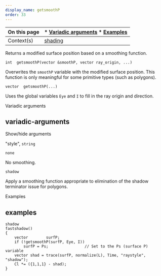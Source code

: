 ```yaml
---
display_name: getsmoothP
order: 33
---
```

| On this page | * [Variadic arguments](#variadic-arguments) * [Examples](#examples) |
| --- | --- |
| Context(s) | [shading](../contexts/shading.html) |
Returns a modified surface position based on a smoothing function.

`int  getsmoothP(vector &smoothP, vector ray_origin, ...)`

Overwrites the `smoothP` variable with the modified surface position.
This function is only meaningful for some primitive types (such as polygons).

`vector  getsmoothP(...)`

Uses the global variables `Eye` and `I` to fill in the ray origin and direction.

Variadic arguments

## variadic-arguments

Show/hide arguments

"style",
`string`

`none`

No smoothing.

`shadow`

Apply a smoothing function appropriate to elimination of the shadow
terminator issue for polygons.

Examples

## examples

```vex
shadow
fastshadow()
{
    vector        surfP;
    if (!getsmoothP(surfP, Eye, I))
        surfP = Ps;                // Set to the Ps (surface P) variable
    vector shad = trace(surfP, normalize(L), Time, "raystyle", "shadow");
    Cl *= ({1,1,1} - shad);
}

```
